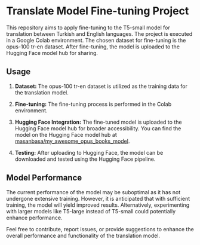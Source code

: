 # Translate Model Fine-tuning Project

This repository aims to apply fine-tuning to the T5-small model for translation between Turkish and English languages. The project is executed in a Google Colab environment. The chosen dataset for fine-tuning is the opus-100 tr-en dataset. After fine-tuning, the model is uploaded to the Hugging Face model hub for sharing.

## Usage

1. **Dataset:** The opus-100 tr-en dataset is utilized as the training data for the translation model.

2. **Fine-tuning:** The fine-tuning process is performed in the Colab environment.

3. **Hugging Face Integration:** The fine-tuned model is uploaded to the Hugging Face model hub for broader accessibility. You can find the model on the Hugging Face model hub at [masanbasa/my_awesome_opus_books_model](https://huggingface.co/masanbasa/my_awesome_opus_books_model).

4. **Testing:** After uploading to Hugging Face, the model can be downloaded and tested using the Hugging Face pipeline.

## Model Performance

The current performance of the model may be suboptimal as it has not undergone extensive training. However, it is anticipated that with sufficient training, the model will yield improved results. Alternatively, experimenting with larger models like T5-large instead of T5-small could potentially enhance performance.

Feel free to contribute, report issues, or provide suggestions to enhance the overall performance and functionality of the translation model.
